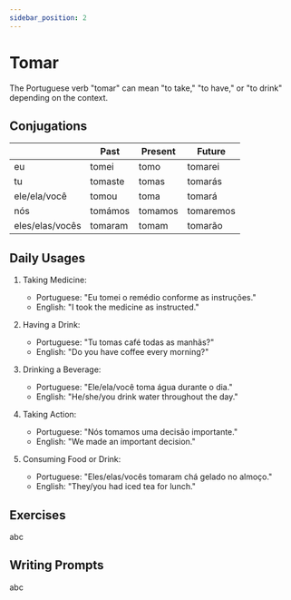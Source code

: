 ```yaml
---
sidebar_position: 2
---
```


# Tomar

The Portuguese verb "tomar" can mean "to take," "to have," or "to drink" depending on the context.

## Conjugations

|                 | Past    | Present | Future    |
| --------------- | ------- | ------- | --------- |
| eu              | tomei   | tomo    | tomarei   |
| tu              | tomaste | tomas   | tomarás   |
| ele/ela/você    | tomou   | toma    | tomará    |
| nós             | tomámos | tomamos | tomaremos |
| eles/elas/vocês | tomaram | tomam   | tomarão   |

## Daily Usages

1. Taking Medicine:

   - Portuguese: "Eu tomei o remédio conforme as instruções."
   - English: "I took the medicine as instructed."

2. Having a Drink:

   - Portuguese: "Tu tomas café todas as manhãs?"
   - English: "Do you have coffee every morning?"

3. Drinking a Beverage:

   - Portuguese: "Ele/ela/você toma água durante o dia."
   - English: "He/she/you drink water throughout the day."

4. Taking Action:

   - Portuguese: "Nós tomamos uma decisão importante."
   - English: "We made an important decision."

5. Consuming Food or Drink:

   - Portuguese: "Eles/elas/vocês tomaram chá gelado no almoço."
   - English: "They/you had iced tea for lunch."

## Exercises

abc

## Writing Prompts

abc
